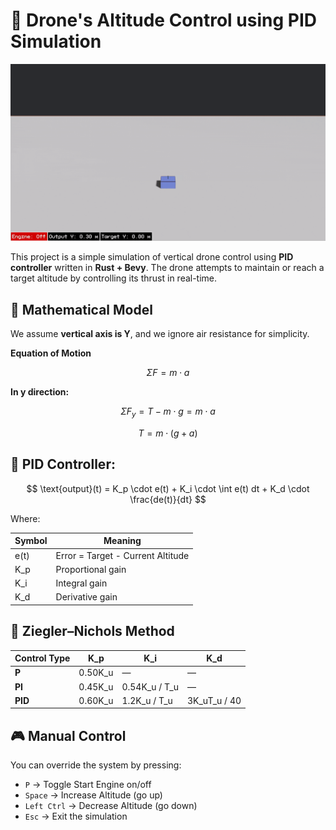 # 🚀 Drone's Altitude Control using PID Simulation

![Drone Simulation](./simulation_demo.gif)

This project is a simple simulation of vertical drone control using **PID controller** written in **Rust + Bevy**. The drone attempts to maintain or reach a target altitude by controlling its thrust in real-time.

## 📐 Mathematical Model

We assume **vertical axis is Y**, and we ignore air resistance for simplicity.

**Equation of Motion**

$$
\Sigma F = m \cdot a
$$

**In y direction:**

$$
\Sigma F_y = T - m \cdot g = m \cdot a
$$

$$
T = m \cdot (g + a)
$$

## 🎯 PID Controller:

$$
\text{output}(t) = K_p \cdot e(t) + K_i \cdot \int e(t) dt + K_d \cdot \frac{de(t)}{dt}
$$

Where:

| Symbol | Meaning                           |
| ------ | --------------------------------- |
| e(t)   | Error = Target - Current Altitude |
| K_p    | Proportional gain                 |
| K_i    | Integral gain                     |
| K_d    | Derivative gain                   |

## 🎲 Ziegler–Nichols Method

| Control Type | K_p     | K_i           | K_d          |
| ------------ | ------- | ------------- | ------------ |
| **P**        | 0.50K_u | —             | —            |
| **PI**       | 0.45K_u | 0.54K_u / T_u | —            |
| **PID**      | 0.60K_u | 1.2K_u / T_u  | 3K_uT_u / 40 |

## 🎮 Manual Control

You can override the system by pressing:

- `P` → Toggle Start Engine on/off
- `Space` → Increase Altitude (go up)
- `Left Ctrl` → Decrease Altitude (go down)
- `Esc` → Exit the simulation
